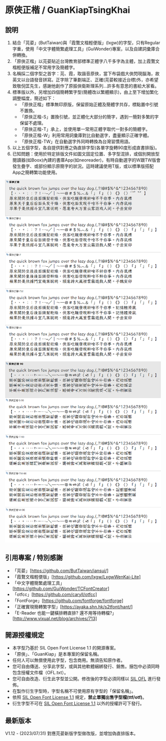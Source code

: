 # 原俠正楷 / GuanKiapTsingKhai

## 說明
1. 結合「芫荽」(ButTaiwan)與「霞鶩文楷輕便版」(lxgw)的字型，只有Regular字重，使用「中文字體簡繁處理工具」(GuiWonder)專案，以及自建詞彙庫合併轉換。
2. 「原俠正楷」以芫荽貼近台灣教育部標準正體字八千多字為主體，加上霞鶩文楷輕便版補足不常用字及簡體字。
3. 名稱採二個字型之首字：芫、霞，取諧音原俠，當下布袋戲大俠閃現腦海，故英文以台語發音拼寫。正字除了筆劃端正、正確(芫荽較接近台標)外，亦希望致敬倪匡先生，感謝他創作了原振俠衛斯理系列…許多有意思的書給大家看。
4. 標準版以外，另增加四個簡轉繁字型(簡體改以繁體顯示)，由上至下增加繁化調整幅度，簡述如下：
    - 「原俠正楷」標準無印原版，保留原始正體及簡體字共存，標點置中引號不置換。
    - 「原俠正楷-S」置換引號，並正體化大部分的簡字，遇到一簡對多繁的字保留不處理。
    - 「原俠正楷-T」承上，並使用單一常用正體字取代一對多的簡體字。
    - 「原俠正楷-W」利用常用詞彙庫對比自動選字，盡量顯示正確字體。
    - 「原俠正楷-TW」在自動選字外同時轉換為台灣習慣用語。
5. 以上五個字型，各自提供對應之偽直排字型(各單字旋轉90度形成直書排版)。
6. 已知問題：使用於特定排版文件如圖文固定位置、多字型混排，或個別開放型閱讀器(如Boox)內建的書庫App(如neoreader)，有時自動選字的W跟TW版會發生疊字、或部份顯示原簡字的狀況。這時建議使用T版，或以標準版搭配App之簡轉繁功能使用。

![原俠正楷範例字/GuanKiapTsingKhai](img/GKTK_Sample_112-00.png)
![原俠正楷範例字/GuanKiapTsingKhai](img/GKTK_Sample_112-90.png)

## 引用專案 / 特別感謝
- 「芫荽」[https://github.com/ButTaiwan/iansui/]
- 「霞鶩文楷輕便版」[https://github.com/lxgw/LxgwWenKai-Lite]
- 「中文字體簡繁處理工具」[https://github.com/GuiWonder/TCFontCreator]
- 「otfcc」[https://github.com/caryll/otfcc]
- 「FontForge」[https://github.com/fontforge/fontforge]
- 「正確實現簡轉繁字型」[https://ayaka.shn.hk/s2tfont/hant/]
- 「E-Reader 也能一鍵橫排轉直排? 還不用等待轉檔?」[http://www.vixual.net/blog/archives/713]


## 開源授權規定
- 本字型乃基於 SIL Open Font License 1.1 的開源專案。
- 「原俠」、「GuanKiap」是本專案的保留名稱。
- 任何人可以無償使用此字型，包含商用。無須告知原作者。
- 您可自由傳送、分享此字型，或與其他軟體綑綁發行、銷售。捆包中必須同時包含授權文件檔（OFL.txt）。
- 您可自由改造、衍生此字型並公開。修改後的字型必須同樣以 [SIL OFL](https://scripts.sil.org/OFL) 進行發佈。
- 在製作衍生字型時，字型名稱不可使用原有字型的「保留名稱」。
- 依照 [SIL Open Font License 1.1](https://scripts.sil.org/OFL) 規定，**禁止單獨出售字型檔(ttf/otf)**。
- 衍生字型不可在 [SIL Open Font License 1.1](https://scripts.sil.org/OFL) 以外的授權許可下發行。


## 最新版本
V1.12 - (2023/07/31) 對應芫荽新版字型做改版，並增加偽直排版本。
